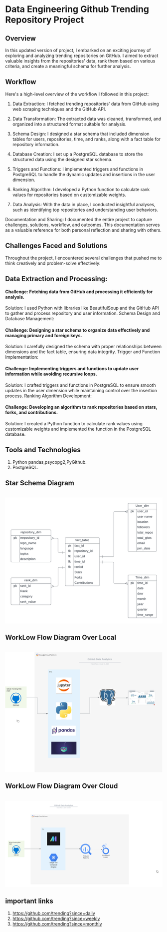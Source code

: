 # Data Engineering Github Trending Repository Project

## Overview

In this updated version of project, I embarked on an exciting journey of exploring and analyzing trending repositories on GitHub.
I aimed to extract valuable insights from the repositories' data, rank them based on various criteria, and create a meaningful schema for further analysis.

## Workflow
Here's a high-level overview of the workflow I followed in this project:

1. Data Extraction: I fetched trending repositories' data from GitHub using web scraping techniques and the GitHub API.

2. Data Transformation: The extracted data was cleaned, transformed, and organized into a structured format suitable for analysis.

3. Schema Design: I designed a star schema that included dimension tables for users, repositories, time, and ranks, along with a fact table for repository information.

4. Database Creation: I set up a PostgreSQL database to store the structured data using the designed star schema.

5. Triggers and Functions: I implemented triggers and functions in PostgreSQL to handle the dynamic updates and insertions in the user dimension.

6. Ranking Algorithm: I developed a Python function to calculate rank values for repositories based on customizable weights.

7. Data Analysis: With the data in place, I conducted insightful analyses, such as identifying top repositories and understanding user behaviors.

Documentation and Sharing: I documented the entire project to capture challenges, solutions, workflow, and outcomes. This documentation serves as a valuable reference for both personal reflection and sharing with others.

## Challenges Faced and Solutions
Throughout the project, I encountered several challenges that pushed me to think creatively and problem-solve effectively:

## Data Extraction and Processing:

#### Challenge: Fetching data from GitHub and processing it efficiently for analysis.
Solution: I used Python with libraries like BeautifulSoup and the GitHub API to gather and process repository and user information.
Schema Design and Database Management:

#### Challenge: Designing a star schema to organize data effectively and managing primary and foreign keys.
Solution: I carefully designed the schema with proper relationships between dimensions and the fact table, ensuring data integrity.
Trigger and Function Implementation:

#### Challenge: Implementing triggers and functions to update user information while avoiding recursive loops.
Solution: I crafted triggers and functions in PostgreSQL to ensure smooth updates in the user dimension while maintaining control over the insertion process.
Ranking Algorithm Development:

#### Challenge: Developing an algorithm to rank repositories based on stars, forks, and contributions.
Solution: I created a Python function to calculate rank values using customizable weights and implemented the function in the PostgreSQL database.

## Tools and Technologies
1. Python pandas,psycopg2,PyGithub.
2. PostgreSQL.

## Star Schema Diagram
<code> <img src="https://github.com/faizeraza/dataengineering-github-data-pipelineline/blob/main/schema/star_schemaV1.2.png"></code>
## WorkLow Flow Diagram Over Local
<code> <img src="https://github.com/faizeraza/dataengineering-github-data-pipelineline/blob/main/GitHub Data Analytics - Page 1.png"></code>
## WorkLow Flow Diagram Over Cloud
<code> <img src="https://github.com/faizeraza/dataengineering-github-data-pipelineline/blob/main/GitHub Data Analytics.png"></code>
## important links
1. https://github.com/trending?since=daily
2. https://github.com/trending?since=weekly
3. https://github.com/trending?since=monthly
